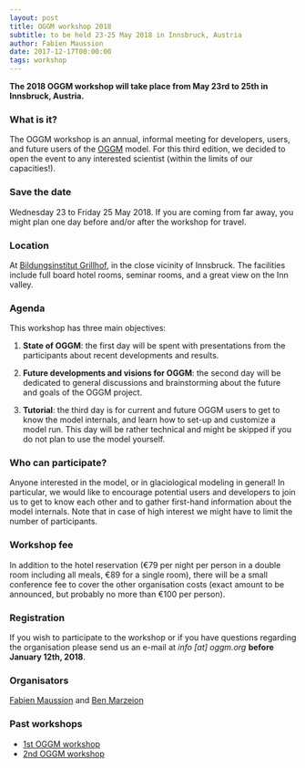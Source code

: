 ```yaml
---
layout: post
title: OGGM workshop 2018
subtitle: to be held 23-25 May 2018 in Innsbruck, Austria
author: Fabien Maussion
date: 2017-12-17T00:00:00
tags: workshop
---
```


**The 2018 OGGM workshop will take place from May 23rd to 25th in Innsbruck,
Austria.**

### What is it?

The OGGM workshop is an annual, informal meeting for developers, users, and future users
of the [OGGM](http://docs.oggm.org) model. For this third edition, we
decided to open the event to any interested scientist (within the limits of our capacities!).

### Save the date

Wednesday 23 to Friday 25 May 2018. If you are coming from far away, you might
plan one day before and/or after the workshop for travel.

### Location

At [Bildungsinstitut Grillhof](https://www.tirol.gv.at/bildung/bildungsinstitut-grillhof/),
in the close vicinity of Innsbruck. The facilities include full board
hotel rooms, seminar rooms, and a great view on the Inn valley.

### Agenda

This workshop has three main objectives:

1. **State of OGGM**: the first day will be spent with presentations from the
participants about recent developments and results.

2. **Future developments and visions for OGGM**: the second day will be dedicated
to general discussions and brainstorming about the future and
goals of the OGGM project.

3. **Tutorial**: the third day is for current and future OGGM users to
get to know the model internals, and learn how to set-up and customize a model run.
This day will be rather technical and might be skipped if you do not plan to
use the model yourself.

### Who can participate?

Anyone interested in the model, or in glaciological modeling
in general! In particular, we would like to encourage potential users and
developers to join us to get to know each other and to gather first-hand
information about the model internals. Note that in case of high interest
we might have to limit the number of participants.

### Workshop fee

In addition to the hotel reservation (€79 per night per person in a double room
including all meals, €89 for a single room), there will be a small conference
fee to cover the other organisation costs (exact amount to be announced, but
probably no more than €100 per person).

### Registration

If you wish to participate to the workshop or if you have questions regarding
the organisation please send us an e-mail at _info [at] oggm.org_
**before January 12th, 2018**.

### Organisators

[Fabien Maussion](http://fabienmaussion.info/) and [Ben Marzeion](http://marzeion.info/)

### Past workshops

- <u> <a href="{{ site.url }}/2016/02/11/1st-oggm-worshop-summary/"> 1st OGGM workshop </a> </u>
- <u> <a href="{{ site.url }}/2017/04/03/2nd-oggm-worshop-summary/"> 2nd OGGM workshop </a> </u>
